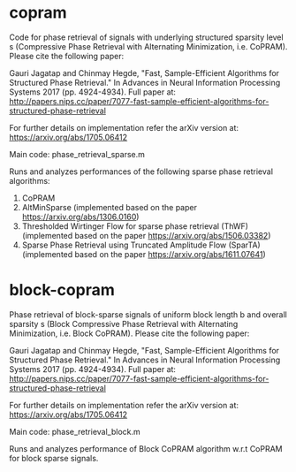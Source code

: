 # copram

Code for phase retrieval of signals with underlying structured sparsity level s (Compressive Phase Retrieval with Alternating Minimization, i.e. CoPRAM). Please cite the following paper:

Gauri Jagatap and Chinmay Hegde, "Fast, Sample-Efficient Algorithms for Structured Phase Retrieval." In Advances in Neural Information Processing Systems 2017 (pp. 4924-4934).
Full paper at: http://papers.nips.cc/paper/7077-fast-sample-efficient-algorithms-for-structured-phase-retrieval

For further details on implementation refer the arXiv version at: https://arxiv.org/abs/1705.06412


Main code:
phase_retrieval_sparse.m 

Runs and analyzes performances of the following sparse phase retrieval algorithms:
1. CoPRAM
2. AltMinSparse 
(implemented based on the paper https://arxiv.org/abs/1306.0160)
3. Thresholded Wirtinger Flow for sparse phase retrieval (ThWF)
(implemented based on the paper https://arxiv.org/abs/1506.03382)
4. Sparse Phase Retrieval using Truncated Amplitude Flow (SparTA)
(implemented based on the paper https://arxiv.org/abs/1611.07641)

# block-copram

Phase retrieval of block-sparse signals of uniform block length b and overall sparsity s (Block Compressive Phase Retrieval with Alternating Minimization, i.e. Block CoPRAM). Please cite the following paper:

Gauri Jagatap and Chinmay Hegde, "Fast, Sample-Efficient Algorithms for Structured Phase Retrieval." In Advances in Neural Information Processing Systems 2017 (pp. 4924-4934).
Full paper at: http://papers.nips.cc/paper/7077-fast-sample-efficient-algorithms-for-structured-phase-retrieval

For further details on implementation refer the arXiv version at: https://arxiv.org/abs/1705.06412

Main code:
phase_retrieval_block.m

Runs and analyzes performance of Block CoPRAM algorithm w.r.t CoPRAM for block sparse signals.

